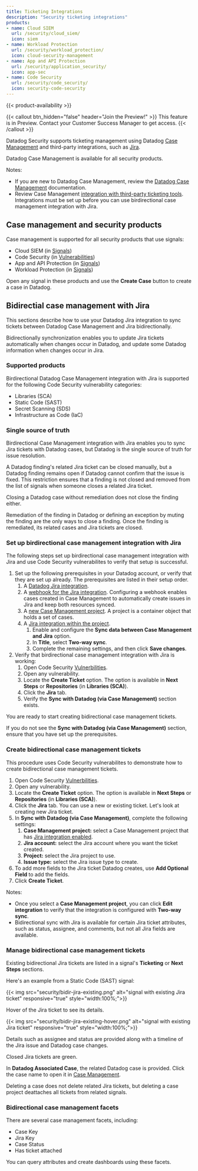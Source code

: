 ```yaml
---
title: Ticketing Integrations
description: "Security ticketing integrations"
products:
- name: Cloud SIEM
  url: /security/cloud_siem/
  icon: siem
- name: Workload Protection
  url: /security/workload_protection/
  icon: cloud-security-management
- name: App and API Protection
  url: /security/application_security/
  icon: app-sec
- name: Code Security
  url: /security/code_security/
  icon: security-code-security
---
```


{{< product-availability >}}

{{< callout btn_hidden="false" header="Join the Preview!" >}}
This feature is in Preview. Contact your Customer Success Manager to get access.
{{< /callout >}}

Datadog Security supports ticketing management using Datadog [Case Management][1] and third-party integrations, such as [Jira][2].

Datadog Case Management is available for all security products.

Notes:

- If you are new to Datadog Case Management, review the [Datadog Case Management][1] documentation.
- Review Case Management [integration with third-party ticketing tools][3]. Integrations must be set up before you can use birdirectional case management integration with Jira.


## Case management and security products

Case management is supported for all security products that use signals:

- Cloud SIEM (in [Signals][4])
- Code Security (in [Vulnerabilities][5])
- App and API Protection (in [Signals][6])
- Workload Protection (in [Signals][7])

Open any signal in these products and use the **Create Case** button to create a case in Datadog.

## Bidirectial case management with Jira

This sections describe how to use your Datadog Jira integration to sync tickets between Datadog Case Management and Jira bidirectionally. 

Bidirectionally synchronization enables you to update Jira tickets automatically when changes occur in Datadog, and update some Datadog information when changes occur in Jira.

### Supported products

Birdirectional Datadog Case Management integration with Jira is supported for the following Code Security vulnerability categories:

- Libraries (SCA)
- Static Code (SAST)
- Secret Scanning (SDS)
- Infrastructure as Code (IaC)

### Single source of truth

Birdirectional Case Management integration with Jira enables you to sync Jira tickets with Datadog cases, but Datadog is the single source of truth for issue resolution.

A Datadog finding's related Jira ticket can be closed manually, but a Datadog finding remains open if Datadog cannot confirm that the issue is fixed. This restriction ensures that a finding is not closed and removed from the list of signals when someone closes a related Jira ticket.

Closing a Datadog case without remediation does not close the finding either.

Remediation of the finding in Datadog or defining an exception by muting the finding are the only ways to close a finding. Once the finding is remediated, its related cases and Jira tickets are closed.

### Set up birdirectional case management integration with Jira

The following steps set up birdirectional case management integration with Jira and use Code Security vulnerabilites to verify that setup is successful.

1. Set up the following prerequisites in your Datadog account, or verify that they are set up already. The prerequisites are listed in their setup order.
   1. A [Datadog Jira integration][2].
   2. A [webhook for the Jira integration][8]. Configuring a webhook enables cases created in Case Management to automatically create issues in Jira and keep both resources synced.
   3. A [new Case Management project][9]. A project is a container object that holds a set of cases.
   4. A [Jira integration within the project][3].
      1. Enable and configure the **Sync data between Case Management and Jira** option.
      2. In **Title**, select **Two-way sync**.
      3. Complete the remaining settings, and then click **Save changes**.
2. Verify that birdirectional case management integration with Jira is working:
   1. Open Code Security [Vulnerbilities][5].
   2. Open any vulnerability.
   3. Locate the **Create Ticket** option. The option is available in **Next Steps** or **Repositories** (in **Libraries (SCA)**).
   4. Click the **Jira** tab.
   5. Verify the **Sync with Datadog (via Case Management)** section exists.

You are ready to start creating bidirectional case management tickets.

If you do not see the **Sync with Datadog (via Case Management)** section, ensure that you have set up the prerequisites.

### Create bidirectional case management tickets

This procedure uses Code Security vulnerabilites to demonstrate how to create bidirectional case management tickets.

1. Open Code Security [Vulnerbilities][5].
2. Open any vulnerability.
3. Locate the **Create Ticket** option. The option is available in **Next Steps** or **Repositories** (in **Libraries (SCA)**).
4. Click the **Jira** tab. You can use a new or existing ticket. Let's look at creating new Jira ticket.
5. In **Sync with Datadog (via Case Management)**, complete the following settings:
   1. **Case Management project:** select a Case Management project that has [Jira integration enabled][3].
   2. **Jira account:** select the Jira account where you want the ticket created.
   3. **Project:** select the Jira project to use.
   4. **Issue type:** select the Jira issue type to create.
6. To add more fields to the Jira ticket Datadog creates, use **Add Optional Field** to add the fields.
7. Click **Create Ticket**. 

Notes:

- Once you select a **Case Management project**, you can click **Edit integration** to verify that the integration is configured with **Two-way sync**.
- Bidirectional sync with Jira is available for certain Jira ticket attributes, such as status, assignee, and comments, but not all Jira fields are available.

### Manage bidirectional case management tickets

Existing bidirectional Jira tickets are listed in a signal's **Ticketing** or **Next Steps** sections.

Here's an example from a Static Code (SAST) signal:

{{< img src="security/bidir-jira-existing.png" alt="signal with existing Jira ticket" responsive="true" style="width:100%;">}}

Hover of the Jira ticket to see its details.

{{< img src="security/bidir-jira-existing-hover.png" alt="signal with existing Jira ticket" responsive="true" style="width:100%;">}}

Details such as assignee and status are provided along with a timeline of the Jira issue and Datadog case changes.

Closed Jira tickets are green.

In **Datadog Associated Case**, the related Datadog case is provided. Click the case name to open it in [Case Management][1]. 

Deleting a case does not delete related Jira tickets, but deleting a case project deattaches all tickets from related signals.

### Bidirectional case management facets

There are several case management facets, including:

- Case Key 
- Jira Key
- Case Status
- Has ticket attached

You can query attributes and create dashboards using these facets.


[1]: /service_management/case_management/
[2]: /integrations/jira/
[3]: /service_management/case_management/notifications_integrations/#third-party-tickets
[4]: https://app.datadoghq.com/security?column=time&order=desc&product=siem&viz=stream
[5]: https://app.datadoghq.com/security/appsec/vm/library
[6]: https://app.datadoghq.com/security?query=%40workflow.rule.type%3A%22Application%20Security%22&product=appsec&viz=stream
[7]: https://app.datadoghq.com/security?query=%40workflow.rule.type%3A%22Workload%20Security%22&product=cws
[8]: /integrations/jira/#configure-a-jira-webhook
[9]: /service_management/case_management/projects/
[10]: /security/ticketing_integrations/#prerequisites